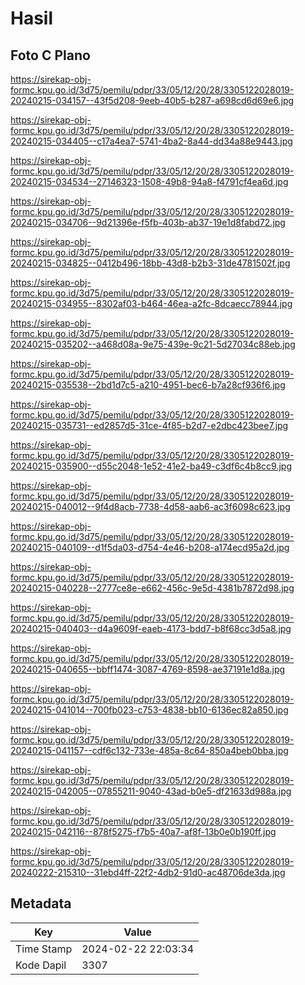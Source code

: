 # Hasil

## Foto C Plano

https://sirekap-obj-formc.kpu.go.id/3d75/pemilu/pdpr/33/05/12/20/28/3305122028019-20240215-034157--43f5d208-9eeb-40b5-b287-a698cd6d69e6.jpg

https://sirekap-obj-formc.kpu.go.id/3d75/pemilu/pdpr/33/05/12/20/28/3305122028019-20240215-034405--c17a4ea7-5741-4ba2-8a44-dd34a88e9443.jpg

https://sirekap-obj-formc.kpu.go.id/3d75/pemilu/pdpr/33/05/12/20/28/3305122028019-20240215-034534--27146323-1508-49b8-94a8-f4791cf4ea6d.jpg

https://sirekap-obj-formc.kpu.go.id/3d75/pemilu/pdpr/33/05/12/20/28/3305122028019-20240215-034706--9d21396e-f5fb-403b-ab37-19e1d8fabd72.jpg

https://sirekap-obj-formc.kpu.go.id/3d75/pemilu/pdpr/33/05/12/20/28/3305122028019-20240215-034825--0412b496-18bb-43d8-b2b3-31de4781502f.jpg

https://sirekap-obj-formc.kpu.go.id/3d75/pemilu/pdpr/33/05/12/20/28/3305122028019-20240215-034955--8302af03-b464-46ea-a2fc-8dcaecc78944.jpg

https://sirekap-obj-formc.kpu.go.id/3d75/pemilu/pdpr/33/05/12/20/28/3305122028019-20240215-035202--a468d08a-9e75-439e-9c21-5d27034c88eb.jpg

https://sirekap-obj-formc.kpu.go.id/3d75/pemilu/pdpr/33/05/12/20/28/3305122028019-20240215-035538--2bd1d7c5-a210-4951-bec6-b7a28cf936f6.jpg

https://sirekap-obj-formc.kpu.go.id/3d75/pemilu/pdpr/33/05/12/20/28/3305122028019-20240215-035731--ed2857d5-31ce-4f85-b2d7-e2dbc423bee7.jpg

https://sirekap-obj-formc.kpu.go.id/3d75/pemilu/pdpr/33/05/12/20/28/3305122028019-20240215-035900--d55c2048-1e52-41e2-ba49-c3df6c4b8cc9.jpg

https://sirekap-obj-formc.kpu.go.id/3d75/pemilu/pdpr/33/05/12/20/28/3305122028019-20240215-040012--9f4d8acb-7738-4d58-aab6-ac3f6098c623.jpg

https://sirekap-obj-formc.kpu.go.id/3d75/pemilu/pdpr/33/05/12/20/28/3305122028019-20240215-040109--d1f5da03-d754-4e46-b208-a174ecd95a2d.jpg

https://sirekap-obj-formc.kpu.go.id/3d75/pemilu/pdpr/33/05/12/20/28/3305122028019-20240215-040228--2777ce8e-e662-456c-9e5d-4381b7872d98.jpg

https://sirekap-obj-formc.kpu.go.id/3d75/pemilu/pdpr/33/05/12/20/28/3305122028019-20240215-040403--d4a9609f-eaeb-4173-bdd7-b8f68cc3d5a8.jpg

https://sirekap-obj-formc.kpu.go.id/3d75/pemilu/pdpr/33/05/12/20/28/3305122028019-20240215-040655--bbff1474-3087-4769-8598-ae37191e1d8a.jpg

https://sirekap-obj-formc.kpu.go.id/3d75/pemilu/pdpr/33/05/12/20/28/3305122028019-20240215-041014--700fb023-c753-4838-bb10-6136ec82a850.jpg

https://sirekap-obj-formc.kpu.go.id/3d75/pemilu/pdpr/33/05/12/20/28/3305122028019-20240215-041157--cdf6c132-733e-485a-8c64-850a4beb0bba.jpg

https://sirekap-obj-formc.kpu.go.id/3d75/pemilu/pdpr/33/05/12/20/28/3305122028019-20240215-042005--07855211-9040-43ad-b0e5-df21633d988a.jpg

https://sirekap-obj-formc.kpu.go.id/3d75/pemilu/pdpr/33/05/12/20/28/3305122028019-20240215-042116--878f5275-f7b5-40a7-af8f-13b0e0b190ff.jpg

https://sirekap-obj-formc.kpu.go.id/3d75/pemilu/pdpr/33/05/12/20/28/3305122028019-20240222-215310--31ebd4ff-22f2-4db2-91d0-ac48706de3da.jpg


## Metadata

| Key        | Value               |
| ---------- | ------------------- |
| Time Stamp | 2024-02-22 22:03:34 |
| Kode Dapil | 3307                |



